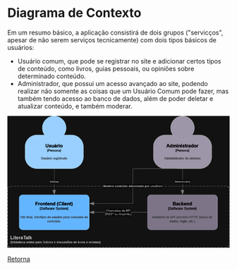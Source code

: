 # Diagrama de Contexto

Em um resumo básico, a aplicação consistirá de dois grupos ("servicços", apesar de não serem serviços tecnicamente) com dois tipos básicos de usuários:
- Usuário comum, que pode se registrar no site e adicionar certos tipos de conteúdo, como livros, guias pessoais, ou opiniões sobre determinado conteúdo.
- Administrador, que possui um acesso avançado ao site, podendo realizar não somente as coisas que um Usuário Comum pode fazer, mas também tendo acesso ao banco de dados, além de poder deletar e atualizar conteúdo, e também moderar.

![Diagrama de Contexto do ToDoDist](figuras/diagrama-de-contexto.png)

[Retorna](../README.md)
